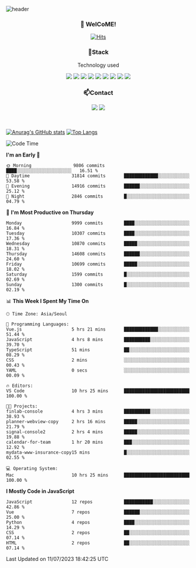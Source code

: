 ![header](https://capsule-render.vercel.app/api?type=waving&color=gradient&height=200&text=Kyungjoon&fontAlign=70&fontAlignY=40&animation=twinkling)

<h3 align="center">👋 WelCoME!</h3>

<div align=center>
  
[![Hits](https://hits.seeyoufarm.com/api/count/incr/badge.svg?url=https%3A%2F%2Fgithub.com%2Fuvula6921&count_bg=%2322BAC9&title_bg=%23827F7F&icon=iconify.svg&icon_color=%2325A27F&title=visits&edge_flat=false)](https://hits.seeyoufarm.com)
  
</div>
<h3 align="center">📌Stack</h3>
<p align="center">Technology used</p>
<div align="center"><img src="https://img.shields.io/badge/HTML5-E34F26?style=flat-square&logo=HTML5&logoColor=white"></img> <img src="https://img.shields.io/badge/CSS3-0A84FF?style=flat-square&logo=CSS3&logoColor=white"></img> <img src="https://img.shields.io/badge/JavaScript-FFCD11?style=flat-square&logo=JavaScript&logoColor=white"></img> <img src="https://img.shields.io/badge/React-00BCF6?style=flat-square&logo=React&logoColor=white"></img> <img src="https://img.shields.io/badge/jQuery-3655FF?style=flat-square&logo=jQuery&logoColor=white"></img> <img src="https://img.shields.io/badge/Ruby-E0115F?style=flat-square&logo=Ruby&logoColor=white"></img> <img src="https://img.shields.io/badge/Python-4B8BBE?style=flat-square&logo=Python&logoColor=white"></img> <img src="https://img.shields.io/badge/Vue-4FC08D?style=flat-square&logo=Vue.js&logoColor=white"></img> <img src="https://img.shields.io/badge/Nuxt-00DC82?style=flat-square&logo=Nuxt.js&logoColor=white"></img></div>

<h3 align="center">📫Contact</h3>
<div align="center"><a href="https://velog.io/@uvula6921/"><img src="https://img.shields.io/badge/Blog-20c997?style=flat-square&logo=V&logoColor=white"/></a> <a href="pkj6921@gmail.com"><img src="https://img.shields.io/badge/Gmail-EA4335?style=flat-square&logo=Gmail&logoColor=white"/></a></div>
<br>
<br>

[![Anurag's GitHub stats](https://github-readme-stats.vercel.app/api?username=uvula6921&hide=stars,issues&show_icons=true&count_private=true&theme=tokyonight)](https://github.com/anuraghazra/github-readme-stats)
[![Top Langs](https://github-readme-stats.vercel.app/api/top-langs/?username=uvula6921&hide=css,jupyter%20notebook,html&exclude_repo=uvula6921,uvula6921.github.io&layout=compact&langs_count=8)](https://github.com/anuraghazra/github-readme-stats)

<!--START_SECTION:waka-->
![Code Time](http://img.shields.io/badge/Code%20Time-1%2C693%20hrs%2041%20mins-blue)

**I'm an Early 🐤** 

```text
🌞 Morning                9806 commits        ████░░░░░░░░░░░░░░░░░░░░░   16.51 % 
🌆 Daytime                31814 commits       █████████████░░░░░░░░░░░░   53.58 % 
🌃 Evening                14916 commits       ██████░░░░░░░░░░░░░░░░░░░   25.12 % 
🌙 Night                  2846 commits        █░░░░░░░░░░░░░░░░░░░░░░░░   04.79 % 
```
📅 **I'm Most Productive on Thursday** 

```text
Monday                   9999 commits        ████░░░░░░░░░░░░░░░░░░░░░   16.84 % 
Tuesday                  10307 commits       ████░░░░░░░░░░░░░░░░░░░░░   17.36 % 
Wednesday                10870 commits       █████░░░░░░░░░░░░░░░░░░░░   18.31 % 
Thursday                 14608 commits       ██████░░░░░░░░░░░░░░░░░░░   24.60 % 
Friday                   10699 commits       █████░░░░░░░░░░░░░░░░░░░░   18.02 % 
Saturday                 1599 commits        █░░░░░░░░░░░░░░░░░░░░░░░░   02.69 % 
Sunday                   1300 commits        █░░░░░░░░░░░░░░░░░░░░░░░░   02.19 % 
```


📊 **This Week I Spent My Time On** 

```text
🕑︎ Time Zone: Asia/Seoul

💬 Programming Languages: 
Vue.js                   5 hrs 21 mins       █████████████░░░░░░░░░░░░   51.44 % 
JavaScript               4 hrs 8 mins        ██████████░░░░░░░░░░░░░░░   39.70 % 
TypeScript               51 mins             ██░░░░░░░░░░░░░░░░░░░░░░░   08.29 % 
CSS                      2 mins              ░░░░░░░░░░░░░░░░░░░░░░░░░   00.43 % 
YAML                     0 secs              ░░░░░░░░░░░░░░░░░░░░░░░░░   00.09 % 

🔥 Editors: 
VS Code                  10 hrs 25 mins      █████████████████████████   100.00 % 

🐱‍💻 Projects: 
finlab-console           4 hrs 3 mins        ██████████░░░░░░░░░░░░░░░   38.93 % 
planner-webview-copy     2 hrs 16 mins       █████░░░░░░░░░░░░░░░░░░░░   21.79 % 
signal-console2          2 hrs 4 mins        █████░░░░░░░░░░░░░░░░░░░░   19.88 % 
calendar-for-team        1 hr 20 mins        ███░░░░░░░░░░░░░░░░░░░░░░   12.92 % 
mydata-www-insurance-copy15 mins             █░░░░░░░░░░░░░░░░░░░░░░░░   02.55 % 

💻 Operating System: 
Mac                      10 hrs 25 mins      █████████████████████████   100.00 % 
```

**I Mostly Code in JavaScript** 

```text
JavaScript               12 repos            ███████████░░░░░░░░░░░░░░   42.86 % 
Vue                      7 repos             ██████░░░░░░░░░░░░░░░░░░░   25.00 % 
Python                   4 repos             ████░░░░░░░░░░░░░░░░░░░░░   14.29 % 
CSS                      2 repos             ██░░░░░░░░░░░░░░░░░░░░░░░   07.14 % 
HTML                     2 repos             ██░░░░░░░░░░░░░░░░░░░░░░░   07.14 % 
```




 Last Updated on 11/07/2023 18:42:25 UTC
<!--END_SECTION:waka-->
